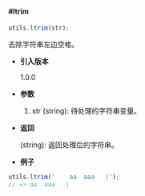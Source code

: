 #### #ltrim

```javascript
utils.ltrim(str);
```

去除字符串左边空格。

- **引入版本**

    1.0.0

- **参数**

    1. str (string): 待处理的字符串变量。

- **返回**

    (string): 返回处理后的字符串。

- **例子**

```javascript
utils.ltrim('    aa  aaa   |');
// => aa  aaa   |
```
